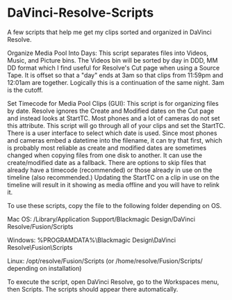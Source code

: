 # DaVinci-Resolve-Scripts
A few scripts that help me get my clips sorted and organized in DaVinci Resolve.

Organize Media Pool Into Days:
This script separates files into Videos, Music, and Picture bins.  The Videos bin will be sorted by day in DDD, MM DD format which I find useful for Resolve's Cut page when using a Source Tape.  It is offset so that a "day" ends at 3am so that clips from 11:59pm and 12:01am are together.  Logically this is a continuation of the same night.  3am is the cutoff.

Set Timecode for Media Pool Clips (GUI):
This script is for organizing files by date.  Resolve ignores the Create and Modified dates on the Cut page and instead looks at StartTC.  Most phones and a lot of cameras do not set this attribute.  This script will go through all of your clips and set the StartTC.  There is a user interface to select which date is used.  Since most phones and cameras embed a datetime into the filename, it can try that first, which is probably most reliable as create and modified dates are sometimes changed when copying files from one disk to another.  It can use the create/modified date as a fallback.  There are options to skip files that already have a timecode (recommended) or those already in use on the timeline (also recommended.)  Updating the StartTC on a clip in use on the timeline will result in it showing as media offline and you will have to relink it.


To use these scripts, copy the file to the following folder depending on OS.

Mac OS:
/Library/Application Support/Blackmagic Design/DaVinci Resolve/Fusion/Scripts

Windows:
%PROGRAMDATA%\Blackmagic Design\DaVinci Resolve\Fusion\Scripts

Linux: /opt/resolve/Fusion/Scripts (or /home/resolve/Fusion/Scripts/ depending on installation)

To execute the script, open DaVinci Resolve, go to the Workspaces menu, then Scripts.  The scripts should appear there automatically.